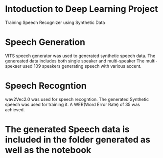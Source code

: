 # Intoduction to Deep Learning Project
Training Speech Recognizer using Synthetic Data

# Speech Generation
VITS speech generator was used to generated synthetic speech data. The genereated data includes both single speaker and multi-speaker
The multi-spekaer used 109 speakers generating speech with various accent.

# Speech Recogntion
wav2Vec2.0 was used for speech recogntion. The generated Synthetic speech was used for training it. A WER(Word Error Rate) of 35 was achieved. 

# The generated Speech data is included in the folder generated as well as the notebook


